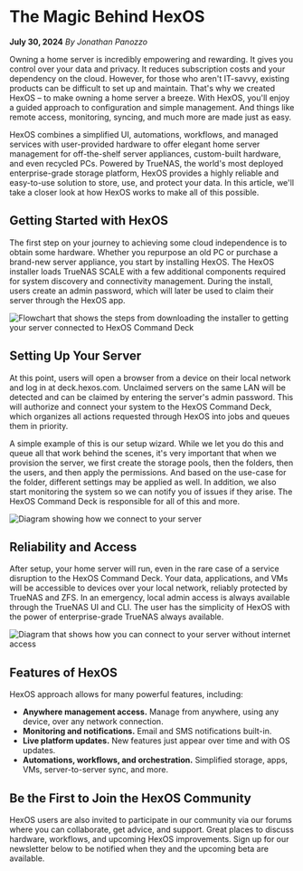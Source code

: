 # The Magic Behind HexOS

**July 30, 2024**
*By Jonathan Panozzo*

Owning a home server is incredibly empowering and rewarding. It gives you control over your data and privacy. It reduces subscription costs and your dependency on the cloud. However, for those who aren't IT-savvy, existing products can be difficult to set up and maintain. That's why we created HexOS – to make owning a home server a breeze. With HexOS, you'll enjoy a guided approach to configuration and simple management. And things like remote access, monitoring, syncing, and much more are made just as easy.

HexOS combines a simplified UI, automations, workflows, and managed services with user-provided hardware to offer elegant home server management for off-the-shelf server appliances, custom-built hardware, and even recycled PCs. Powered by TrueNAS, the world's most deployed enterprise-grade storage platform, HexOS provides a highly reliable and easy-to-use solution to store, use, and protect your data. In this article, we'll take a closer look at how HexOS works to make all of this possible.

## Getting Started with HexOS

The first step on your journey to achieving some cloud independence is to obtain some hardware. Whether you repurpose an old PC or purchase a brand-new server appliance, you start by installing HexOS. The HexOS installer loads TrueNAS SCALE with a few additional components required for system discovery and connectivity management. During the install, users create an admin password, which will later be used to claim their server through the HexOS app.

![Flowchart that shows the steps from downloading the installer to getting your server connected to HexOS Command Deck](/assets/screenshots/magic-install-process.png)

## Setting Up Your Server

At this point, users will open a browser from a device on their local network and log in at deck.hexos.com. Unclaimed servers on the same LAN will be detected and can be claimed by entering the server's admin password. This will authorize and connect your system to the HexOS Command Deck, which organizes all actions requested through HexOS into jobs and queues them in priority.

A simple example of this is our setup wizard. While we let you do this and queue all that work behind the scenes, it's very important that when we provision the server, we first create the storage pools, then the folders, then the users, and then apply the permissions. And based on the use-case for the folder, different settings may be applied as well. In addition, we also start monitoring the system so we can notify you of issues if they arise. The HexOS Command Deck is responsible for all of this and more.

![Diagram showing how we connect to your server](/assets/screenshots/magic-server-connection.png)

## Reliability and Access

After setup, your home server will run, even in the rare case of a service disruption to the HexOS Command Deck. Your data, applications, and VMs will be accessible to devices over your local network, reliably protected by TrueNAS and ZFS. In an emergency, local admin access is always available through the TrueNAS UI and CLI. The user has the simplicity of HexOS with the power of enterprise-grade TrueNAS always available.

![Diagram that shows how you can connect to your server without internet access](/assets/screenshots/magic-reliability-access.png)

## Features of HexOS

HexOS approach allows for many powerful features, including:

- **Anywhere management access.** Manage from anywhere, using any device, over any network connection.
- **Monitoring and notifications.** Email and SMS notifications built-in.
- **Live platform updates.** New features just appear over time and with OS updates.
- **Automations, workflows, and orchestration.** Simplified storage, apps, VMs, server-to-server sync, and more.

## Be the First to Join the HexOS Community

HexOS users are also invited to participate in our community via our forums where you can collaborate, get advice, and support. Great places to discuss hardware, workflows, and upcoming HexOS improvements. Sign up for our newsletter below to be notified when they and the upcoming beta are available.
